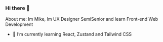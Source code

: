 ### Hi there 👋
About me: 
Im Mike, Im UX Designer SemiSenior and learn Front-end Web Development

- 🌱 I’m currently learning React, Zustand and Tailwind CSS


<!--
- 🔭 I’m currently working on ...
- 🌱 I’m currently learning ...
- 👯 I’m looking to collaborate on ...
- 🤔 I’m looking for help with ...
- 💬 Ask me about ...
- 📫 How to reach me: ...
- 😄 Pronouns: ...
- ⚡ Fun fact: ...
-->
